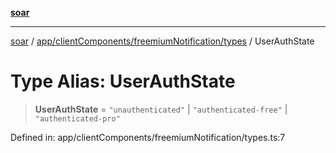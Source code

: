[**soar**](../../../../../README.md)

***

[soar](../../../../../modules.md) / [app/clientComponents/freemiumNotification/types](../README.md) / UserAuthState

# Type Alias: UserAuthState

> **UserAuthState** = `"unauthenticated"` \| `"authenticated-free"` \| `"authenticated-pro"`

Defined in: app/clientComponents/freemiumNotification/types.ts:7
